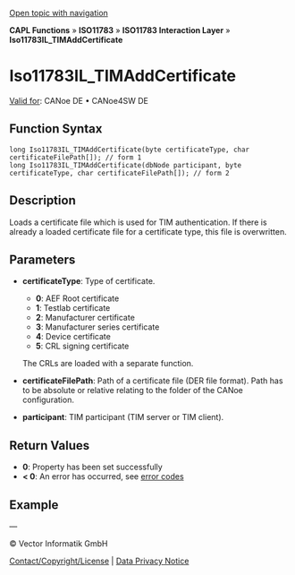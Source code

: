 [Open topic with navigation](../../../../../../CANoeDEFamily.htm#Topics/CAPLFunctions/ISO11783/ISOInteractionLayer/Functions/CAPLfunctionIso11783ILtimAddCertificate.md)

**CAPL Functions** » **ISO11783** » **ISO11783 Interaction Layer** » **Iso11783IL_TIMAddCertificate**

# Iso11783IL_TIMAddCertificate

[Valid for](../../../../Shared/FeatureAvailability.md): CANoe DE • CANoe4SW DE

## Function Syntax

```plaintext
long Iso11783IL_TIMAddCertificate(byte certificateType, char certificateFilePath[]); // form 1
long Iso11783IL_TIMAddCertificate(dbNode participant, byte certificateType, char certificateFilePath[]); // form 2
```

## Description

Loads a certificate file which is used for TIM authentication. If there is already a loaded certificate file for a certificate type, this file is overwritten.

## Parameters

- **certificateType**: Type of certificate.
  - **0**: AEF Root certificate
  - **1**: Testlab certificate
  - **2**: Manufacturer certificate
  - **3**: Manufacturer series certificate
  - **4**: Device certificate
  - **5**: CRL signing certificate

  The CRLs are loaded with a separate function.

- **certificateFilePath**: Path of a certificate file (DER file format). Path has to be absolute or relative relating to the folder of the CANoe configuration.

- **participant**: TIM participant (TIM server or TIM client).

## Return Values

- **0**: Property has been set successfully
- **< 0**: An error has occurred, see [error codes](../../../CAPLfunctionsISOj1939ErrorCodes.md)

## Example

—

© Vector Informatik GmbH

[Contact/Copyright/License](../../../../Shared/ContactCopyrightLicense.md) | [Data Privacy Notice](https://www.vector.com/int/en/company/get-info/privacy-policy/)
